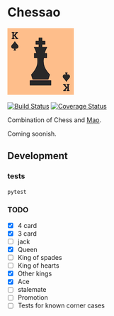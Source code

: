 # Chessao

![logo](logo_150px.png)

[![Build Status](https://travis-ci.org/tadeoos/chessao.svg?branch=master)](https://travis-ci.org/tadeoos/chessao)
[![Coverage Status](https://coveralls.io/repos/github/tadeoos/chessao/badge.svg)](https://coveralls.io/github/tadeoos/chessao)

Combination of Chess and [Mao](https://en.wikipedia.org/wiki/Mao_(card_game)).

Coming soonish.


## Development

### tests

```bash
pytest
```
### TODO

- [x] 4 card
- [x] 3 card
- [ ] jack
- [x] Queen
- [ ] King of spades
- [ ] King of hearts
- [x] Other kings
- [x] Ace
- [ ] stalemate
- [ ] Promotion
- [ ] Tests for known corner cases
